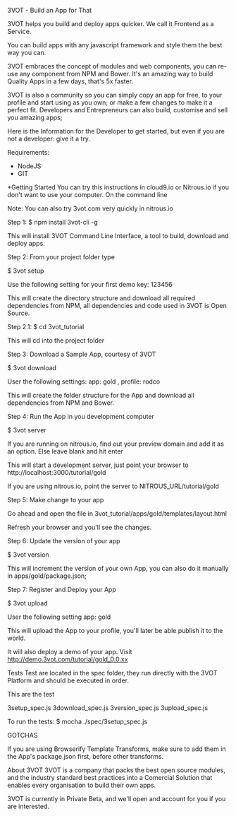 3VOT - Build an App for That

3VOT helps you build and deploy apps quicker. We call it Frontend as a Service.

You can build apps with any javascript framework and style them the best way you can. 

3VOT embraces the concept of modules and web components, you can re-use any component from NPM and Bower. It's an amazing way to build Quality Apps in a few days, that's 5x faster.

3VOT is also a community so you can simply copy an app for free, to your profile and start using as you own; or make a few changes to make it a perfect fit. Developers and Entrepreneurs can also build, customise and sell you amazing apps;

Here is the Information for the Developer to get started, but even if you are not a developer: give it a try.

Requirements:

- NodeJS
- GIT

*Getting Started
You can try this instructions in cloud9.io or Nitrous.io if you don't want to use your computer.
On the command line

Note: You can also try 3vot.com very quickly in nitrous.io

Step 1:
$ npm install 3vot-cli -g

This will install 3VOT Command Line Interface, a tool to build, download and deploy apps.

Step 2:
From your project folder type

$ 3vot setup

Use the following setting for your first demo key: 123456

This will create the directory structure and download all required dependencies from NPM, all dependencies and code used in 3VOT is Open Source.

Step 2.1:
$ cd 3vot_tutorial

This will cd into the project folder

Step 3:
Download a Sample App, courtesy of 3VOT

$ 3vot download

User the following settings:  app: gold , profile: rodco

This will create the folder structure for the App and download all dependencies from NPM and Bower.

Step 4:
Run the App in you development computer

$ 3vot server

If you are running on nitrous.io, find out your preview domain and add it as an option. Else leave blank and hit enter

This will start a development server, just point your browser to http://localhost:3000/tutorial/gold

If you are using nitrous.io, point the server to NITROUS_URL/tutorial/gold

Step 5:
Make change to your app

Go ahead and open the file in 3vot_tutorial/apps/gold/templates/layout.html 

Refresh your browser and you'll see the changes.

Step 6:
Update the version of your app

$ 3vot version

This will increment the version of your own App, you can also do it manually in apps/gold/package.json;

Step 7:
Register and Deploy your App

$ 3vot upload 

User the following setting app: gold

This will upload the App to your profile, you'll later be able publish it to the world.

It will also deploy a demo of your app. Visit http://demo.3vot.com/tutorial/gold_0.0.xx

Tests
Test are located in the spec folder, they run directly with the 3VOT Platform and should be executed in order.

This are the test

3setup_spec.js
3download_spec.js
3version_spec.js
3upload_spec.js

To run the tests:
$ mocha ./spec/3setup_spec.js

GOTCHAS

If you are using Browserify Template Transforms, make sure to add them in the App's package.json first, before other transforms.

About 3VOT
3VOT is a company that packs the best open source modules, and the industry standard best practices into a Comercial Solution that enables every organisation to build their own apps. 

3VOT is currently in Private Beta, and we'll open and account for you if you are interested.